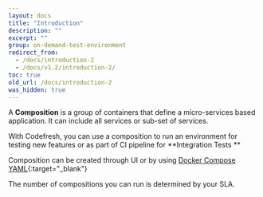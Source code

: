 ```yaml
---
layout: docs
title: "Introduction"
description: ""
excerpt: ""
group: on-demand-test-environment
redirect_from:
  - /docs/introduction-2
  - /docs/v1.2/introduction-2/
toc: true
old_url: /docs/introduction-2
was_hidden: true
---
```

A **Composition**  is a group of containers that define a micro-services based application. It can include all services or sub-set of services.

With Codefresh, you can use a composition to run an environment for testing new features or as part of CI pipeline for **Integration Tests **  

Composition can be created through UI or by using [Docker Compose YAML](https://docs.docker.com/compose/overview/){:target="_blank"}

The number of compositions you can run is determined by your SLA.
